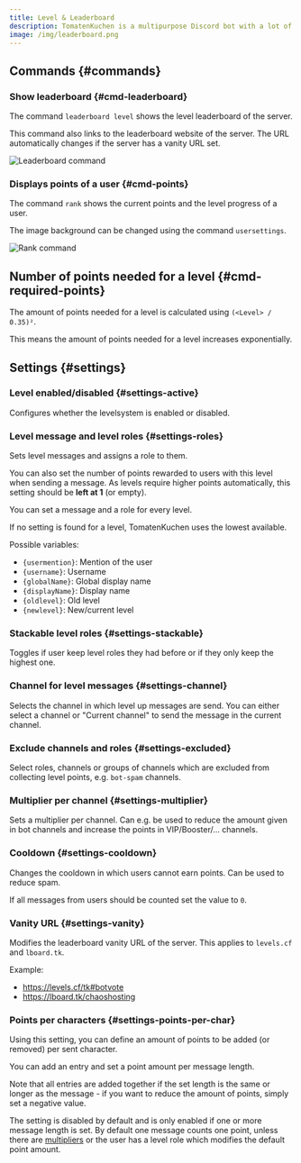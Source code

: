 ```yaml
---
title: Level & Leaderboard
description: TomatenKuchen is a multipurpose Discord bot with a lot of features. Explains the leaderboard and the level system of the bot.
image: /img/leaderboard.png
---
```


## Commands {#commands}

### Show leaderboard {#cmd-leaderboard}

The command `leaderboard level` shows the level leaderboard of the server.

This command also links to the leaderboard website of the server.
The URL automatically changes if the server has a vanity URL set.

![Leaderboard command](/img/leaderboard.png)

### Displays points of a user {#cmd-points}

The command `rank` shows the current points and the level progress of a user.

The image background can be changed using the command `usersettings`.

![Rank command](/img/rank.png)

## Number of points needed for a level {#cmd-required-points}

The amount of points needed for a level is calculated using `(<Level> / 0.35)²`.

This means the amount of points needed for a level increases exponentially.

## Settings {#settings}

### Level enabled/disabled {#settings-active}

Configures whether the levelsystem is enabled or disabled.

### Level message and level roles {#settings-roles}

Sets level messages and assigns a role to them.

You can also set the number of points rewarded to users with this level when sending a message.
As levels require higher points automatically, this setting should be **left at 1** (or empty).

You can set a message and a role for every level.

If no setting is found for a level, TomatenKuchen uses the lowest available.

Possible variables:
- `{usermention}`: Mention of the user
- `{username}`: Username
- `{globalName}`: Global display name
- `{displayName}`: Display name
- `{oldlevel}`: Old level
- `{newlevel}`: New/current level

### Stackable level roles {#settings-stackable}

Toggles if user keep level roles they had before or if they only keep the highest one.

### Channel for level messages {#settings-channel}

Selects the channel in which level up messages are send. You can either select a channel or "Current channel" to send the message in the current channel.

### Exclude channels and roles {#settings-excluded}

Select roles, channels or groups of channels which are excluded from collecting level points, e.g. `bot-spam` channels.

### Multiplier per channel {#settings-multiplier}

Sets a multiplier per channel. Can e.g. be used to reduce the amount given in bot channels and increase the points in VIP/Booster/… channels.

### Cooldown {#settings-cooldown}

Changes the cooldown in which users cannot earn points. Can be used to reduce spam.

If all messages from users should be counted set the value to `0`.

### Vanity URL {#settings-vanity}

Modifies the leaderboard vanity URL of the server.
This applies to `levels.cf` and `lboard.tk`.

Example:
- https://levels.cf/tk#botvote
- https://lboard.tk/chaoshosting

### Points per characters {#settings-points-per-char}

Using this setting, you can define an amount of points to be added (or removed) per sent character.

You can add an entry and set a point amount per message length.

Note that all entries are added together if the set length is the same or longer as the message -
if you want to reduce the amount of points, simply set a negative value.

The setting is disabled by default and is only enabled if one or more message length is set.
By default one message counts one point, unless there are [multipliers](#settings-multiplier) or the user has a level role which modifies the default point amount.
